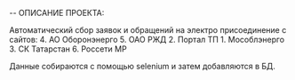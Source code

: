 -- ОПИСАНИЕ ПРОЕКТА:

Автоматический сбор заявок и обращений на электро присоединение с сайтов:
    4. АО Оборонэнерго
    5. ОАО РЖД
    2. Портал ТП
    1. Мособлэнерго
    3. СК Татарстан
    6. Россети МР

Данные собираются с помощью selenium и затем добавляются в БД.